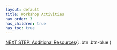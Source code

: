 ```yaml
---
layout: default
title: Workshop Activities
nav_order: 3
has_children: true
has_toc: true
---
```


[NEXT STEP: Additional Resources](additional-resources.html){: .btn .btn-blue }
